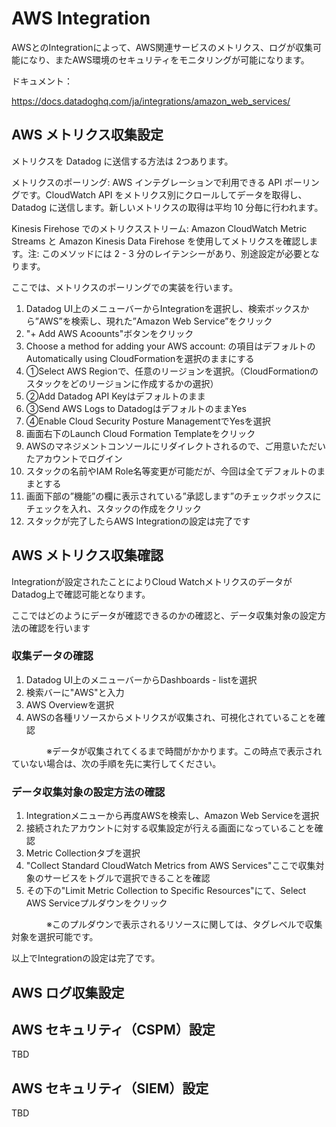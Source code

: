 # AWS Integration
AWSとのIntegrationによって、AWS関連サービスのメトリクス、ログが収集可能になり、またAWS環境のセキュリティをモニタリングが可能になります。

ドキュメント：

https://docs.datadoghq.com/ja/integrations/amazon_web_services/

## AWS メトリクス収集設定

メトリクスを Datadog に送信する方法は 2つあります。

メトリクスのポーリング: AWS インテグレーションで利用できる API ポーリングです。CloudWatch API をメトリクス別にクロールしてデータを取得し、Datadog に送信します。新しいメトリクスの取得は平均 10 分毎に行われます。

Kinesis Firehose でのメトリクスストリーム: Amazon CloudWatch Metric Streams と Amazon Kinesis Data Firehose を使用してメトリクスを確認します。注: このメソッドには 2 - 3 分のレイテンシーがあり、別途設定が必要となります。

ここでは、メトリクスのポーリングでの実装を行います。
 
1. Datadog UI上のメニューバーからIntegrationを選択し、検索ボックスから”AWS”を検索し、現れた”Amazon Web Service”をクリック
2. "+ Add AWS Acoounts"ボタンをクリック
3. Choose a method for adding your AWS account: の項目はデフォルトのAutomatically using CloudFormationを選択のままにする
4. ①Select AWS Regionで、任意のリージョンを選択。（CloudFormationのスタックをどのリージョンに作成するかの選択）
5. ②Add Datadog API Keyはデフォルトのまま
6. ③Send AWS Logs to DatadogはデフォルトのままYes
7. ④Enable Cloud Security Posture ManagementでYesを選択
8. 画面右下のLaunch Cloud Formation Templateをクリック
9. AWSのマネジメントコンソールにリダイレクトされるので、ご用意いただいたアカウントでログイン
10. スタックの名前やIAM Role名等変更が可能だが、今回は全てデフォルトのままとする
11. 画面下部の”機能”の欄に表示されている”承認します”のチェックボックスにチェックを入れ、スタックの作成をクリック
12. スタックが完了したらAWS Integrationの設定は完了です

## AWS メトリクス収集確認
Integrationが設定されたことによりCloud WatchメトリクスのデータがDatadog上で確認可能となります。

ここではどのようにデータが確認できるのかの確認と、データ収集対象の設定方法の確認を行います

### 収集データの確認

1. Datadog UI上のメニューバーからDashboards - listを選択
2. 検索バーに"AWS"と入力
3. AWS Overviewを選択
4. AWSの各種リソースからメトリクスが収集され、可視化されていることを確認

　　　　※データが収集されてくるまで時間がかかります。この時点で表示されていない場合は、次の手順を先に実行してください。
    
### データ収集対象の設定方法の確認

1. Integrationメニューから再度AWSを検索し、Amazon Web Serviceを選択
2. 接続されたアカウントに対する収集設定が行える画面になっていることを確認
3. Metric Collectionタブを選択
4. "Collect Standard CloudWatch Metrics from AWS Services"ここで収集対象のサービスをトグルで選択できることを確認
5. その下の"Limit Metric Collection to Specific Resources"にて、Select AWS Serviceプルダウンをクリック

　　　　※このプルダウンで表示されるリソースに関しては、タグレベルで収集対象を選択可能です。

以上でIntegrationの設定は完了です。

## AWS ログ収集設定

## AWS セキュリティ（CSPM）設定
TBD

## AWS セキュリティ（SIEM）設定
TBD

